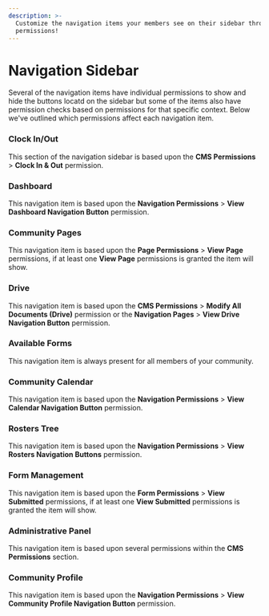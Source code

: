 ```yaml
---
description: >-
  Customize the navigation items your members see on their sidebar through
  permissions!
---
```


# Navigation Sidebar

Several of the navigation items have individual permissions to show and hide the buttons locatd on the sidebar but some of the items also have permission checks based on permissions for that specific context. Below we've outlined which permissions affect each navigation item.

### Clock In/Out

This section of the navigation sidebar is based upon the **CMS Permissions** > **Clock In & Out** permission.

### Dashboard

This navigation item is based upon the **Navigation Permissions** > **View Dashboard Navigation Button** permission.

### Community Pages

This navigation item is based upon the **Page Permissions** > **View Page** permissions, if at least one **View Page** permissions is granted the item will show.

### Drive

This navigation item is based upon the **CMS Permissions** > **Modify All Documents (Drive)** permission or the **Navigation Pages** > **View Drive Navigation Button** permission.

### Available Forms

This navigation item is always present for all members of your community.

### Community Calendar

This navigation item is based upon the **Navigation Permissions** > **View Calendar Navigation Button** permission.

### Rosters Tree

This navigation item is based upon the **Navigation Permissions** > **View Rosters Navigation Buttons** permission.

### Form Management

This navigation item is based upon the **Form Permissions** > **View Submitted** permissions, if at least one **View Submitted** permissions is granted the item will show.

### Administrative Panel

This navigation item is based upon several permissions within the **CMS Permissions** section.

### Community Profile

This navigation item is based upon the **Navigation Permissions** > **View Community Profile Navigation Button** permission.
